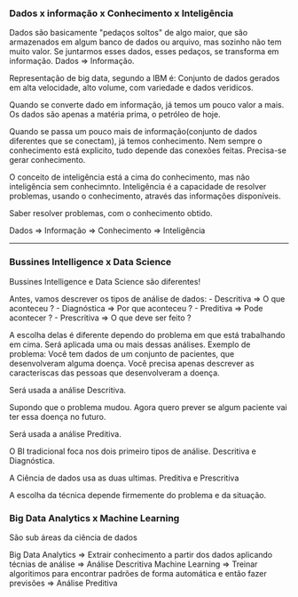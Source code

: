 ### Dados x informação x Conhecimento x Inteligência

Dados são basicamente "pedaços soltos" de algo maior, que são armazenados em algum banco de dados ou arquivo, mas sozinho não tem muito valor.
Se juntarmos esses dados, esses pedaços, se transforma em informação.
Dados => Informação.

Representação de big data, segundo a IBM é:
Conjunto de dados gerados em alta velocidade, alto volume, com variedade e dados veridicos.

Quando se converte dado em informação, já temos um pouco valor a mais. Os dados são apenas a matéria prima, o petróleo de hoje.

Quando se passa um pouco mais de informação(conjunto de dados diferentes que se conectam), já temos conhecimento. Nem sempre o conhecimento está explicito, tudo depende das conexões feitas. Precisa-se gerar conhecimento.

O conceito de inteligência está a cima do conhecimento, mas não inteligência sem conhecimnto.
Inteligência é a capacidade de resolver problemas, usando o conhecimento, através das informações disponíveis.

Saber resolver problemas, com o conhecimento obtido. 

Dados => Informação => Conhecimento => Inteligência

---

### Bussines Intelligence x Data Science

Bussines Intelligence e Data Science são diferentes!

Antes, vamos descrever os tipos de análise de dados:
    - Descritiva => O que aconteceu ?
    - Diagnóstica => Por que aconteceu ?
    - Preditiva => Pode acontecer ? 
    - Prescritiva => O que deve ser feito ?

A escolha delas é diferente dependo do problema em que está trabalhando em cima. Será aplicada uma ou mais dessas análises. 
Exemplo de problema: Você tem dados de um conjunto de pacientes, que desenvolveram alguma doença. Você precisa apenas descrever as caracteriscas das pessoas que desenvolveram a doença. 

Será usada a análise Descritiva.

Supondo que o problema mudou. Agora quero prever se algum paciente vai ter essa doença no futuro.

Será usada a análise Preditiva.

O BI tradicional foca nos dois primeiro tipos de análise. Descritiva e Diagnóstica.

A Ciência de dados usa as duas ultimas. Preditiva e Prescritiva

A escolha da técnica depende firmemente do problema e da situação. 

### Big Data Analytics x Machine Learning 

São sub áreas da ciência de dados

Big Data Analytics => Extrair conhecimento a partir dos dados aplicando técnias de análise => Análise Descritiva
Machine Learning => Treinar algoritimos para encontrar padrões de forma automática e então fazer previsões => Análise Preditiva


